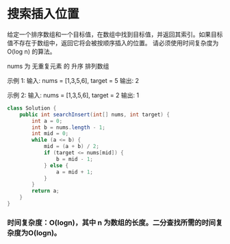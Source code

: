 # 搜索插入位置

给定一个排序数组和一个目标值，在数组中找到目标值，并返回其索引。如果目标值不存在于数组中，返回它将会被按顺序插入的位置。
请必须使用时间复杂度为 O(log n) 的算法。

nums 为 无重复元素 的 升序 排列数组

示例 1:
输入: nums = [1,3,5,6], target = 5
输出: 2

示例 2:
输入: nums = [1,3,5,6], target = 2
输出: 1

```java
class Solution {
    public int searchInsert(int[] nums, int target) {
        int a = 0;
        int b = nums.length - 1;
        int mid = 0;
        while (a <= b) {
            mid = (a + b) / 2;
            if (target <= nums[mid]) {
                b = mid - 1;
            } else {
                a = mid + 1;
            }
        }
        return a;
    }
}
```

### 时间复杂度：O(logn)，其中 n 为数组的长度。二分查找所需的时间复杂度为O(logn)。